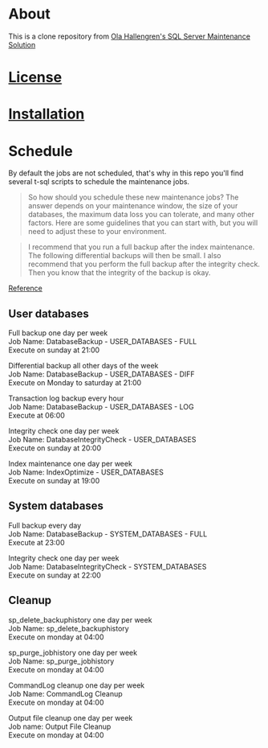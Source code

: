 # About

This is a clone repository from [Ola Hallengren's SQL Server Maintenance Solution](http://ola.hallengren.com/)

# [License](http://ola.hallengren.com/license.html)

# [Installation](http://ola.hallengren.com/frequently-asked-questions.html)

# Schedule

By default the jobs are not scheduled, that's why in this repo you'll find several t-sql scripts to schedule the maintenance jobs.

> So how should you schedule these new maintenance jobs? The answer depends on your maintenance window, the size of your databases, the maximum data loss you can tolerate, and many other factors. Here are some guidelines that you can start with, but you will need to adjust these to your environment.

> I recommend that you run a full backup after the index maintenance. The following differential backups will then be small. I also recommend that you perform the full backup after the integrity check. Then you know that the integrity of the backup is okay.

[Reference](http://ola.hallengren.com/frequently-asked-questions.html)

## User databases

Full backup one day per week  
Job Name: DatabaseBackup - USER_DATABASES - FULL  
Execute on sunday at 21:00  

Differential backup all other days of the week  
Job Name: DatabaseBackup - USER_DATABASES - DIFF  
Execute on Monday to saturday at 21:00  

Transaction log backup every hour  
Job Name: DatabaseBackup - USER_DATABASES - LOG  
Execute at 06:00  

Integrity check one day per week  
Job Name: DatabaseIntegrityCheck - USER_DATABASES  
Execute on sunday at 20:00  

Index maintenance one day per week  
Job Name: IndexOptimize - USER_DATABASES  
Execute on sunday at 19:00  
		
## System databases

Full backup every day  
Job Name: DatabaseBackup - SYSTEM_DATABASES - FULL  
Execute at 23:00  

Integrity check one day per week  
Job Name: DatabaseIntegrityCheck - SYSTEM_DATABASES  
Execute on sunday at 22:00  
		
## Cleanup

sp_delete_backuphistory one day per week  
Job Name: sp_delete_backuphistory  
Execute on monday at 04:00  
	
sp_purge_jobhistory one day per week  
Job Name: sp_purge_jobhistory  
Execute on monday at 04:00  
	
CommandLog cleanup one day per week  
Job Name: CommandLog Cleanup  
Execute on monday at 04:00  
	
Output file cleanup one day per week  
Job name: Output File Cleanup  
Execute on monday at 04:00  
